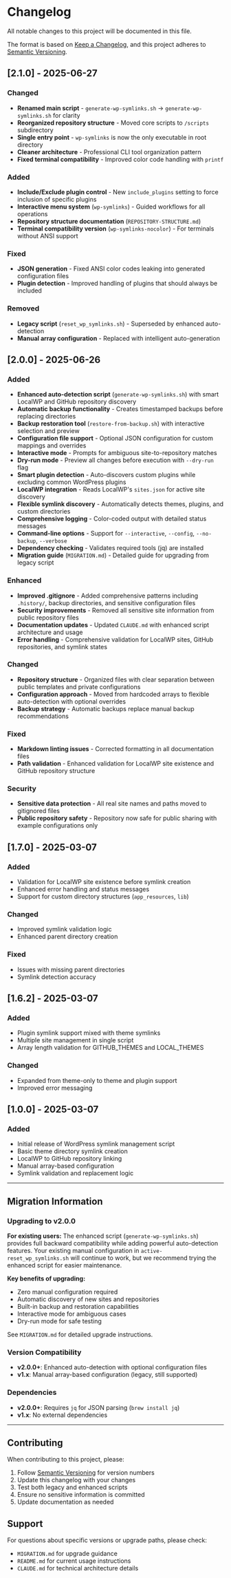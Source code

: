 # Changelog

All notable changes to this project will be documented in this file.

The format is based on [Keep a Changelog](https://keepachangelog.com/en/1.0.0/),
and this project adheres to [Semantic Versioning](https://semver.org/spec/v2.0.0.html).

## [2.1.0] - 2025-06-27

### Changed
- **Renamed main script** - `generate-wp-symlinks.sh` → `generate-wp-symlinks.sh` for clarity
- **Reorganized repository structure** - Moved core scripts to `/scripts` subdirectory
- **Single entry point** - `wp-symlinks` is now the only executable in root directory
- **Cleaner architecture** - Professional CLI tool organization pattern
- **Fixed terminal compatibility** - Improved color code handling with `printf`

### Added
- **Include/Exclude plugin control** - New `include_plugins` setting to force inclusion of specific plugins
- **Interactive menu system** (`wp-symlinks`) - Guided workflows for all operations
- **Repository structure documentation** (`REPOSITORY-STRUCTURE.md`)
- **Terminal compatibility version** (`wp-symlinks-nocolor`) - For terminals without ANSI support

### Fixed
- **JSON generation** - Fixed ANSI color codes leaking into generated configuration files
- **Plugin detection** - Improved handling of plugins that should always be included

### Removed
- **Legacy script** (`reset_wp_symlinks.sh`) - Superseded by enhanced auto-detection
- **Manual array configuration** - Replaced with intelligent auto-generation

## [2.0.0] - 2025-06-26

### Added
- **Enhanced auto-detection script** (`generate-wp-symlinks.sh`) with smart LocalWP and GitHub repository discovery
- **Automatic backup functionality** - Creates timestamped backups before replacing directories
- **Backup restoration tool** (`restore-from-backup.sh`) with interactive selection and preview
- **Configuration file support** - Optional JSON configuration for custom mappings and overrides
- **Interactive mode** - Prompts for ambiguous site-to-repository matches
- **Dry-run mode** - Preview all changes before execution with `--dry-run` flag
- **Smart plugin detection** - Auto-discovers custom plugins while excluding common WordPress plugins
- **LocalWP integration** - Reads LocalWP's `sites.json` for active site discovery
- **Flexible symlink discovery** - Automatically detects themes, plugins, and custom directories
- **Comprehensive logging** - Color-coded output with detailed status messages
- **Command-line options** - Support for `--interactive`, `--config`, `--no-backup`, `--verbose`
- **Dependency checking** - Validates required tools (jq) are installed
- **Migration guide** (`MIGRATION.md`) - Detailed guide for upgrading from legacy script

### Enhanced
- **Improved .gitignore** - Added comprehensive patterns including `.history/`, backup directories, and sensitive configuration files
- **Security improvements** - Removed all sensitive site information from public repository files
- **Documentation updates** - Updated `CLAUDE.md` with enhanced script architecture and usage
- **Error handling** - Comprehensive validation for LocalWP sites, GitHub repositories, and symlink states

### Changed
- **Repository structure** - Organized files with clear separation between public templates and private configurations
- **Configuration approach** - Moved from hardcoded arrays to flexible auto-detection with optional overrides
- **Backup strategy** - Automatic backups replace manual backup recommendations

### Fixed
- **Markdown linting issues** - Corrected formatting in all documentation files
- **Path validation** - Enhanced validation for LocalWP site existence and GitHub repository structure

### Security
- **Sensitive data protection** - All real site names and paths moved to gitignored files
- **Public repository safety** - Repository now safe for public sharing with example configurations only

## [1.7.0] - 2025-03-07

### Added
- Validation for LocalWP site existence before symlink creation
- Enhanced error handling and status messages
- Support for custom directory structures (`app_resources`, `lib`)

### Changed
- Improved symlink validation logic
- Enhanced parent directory creation

### Fixed
- Issues with missing parent directories
- Symlink detection accuracy

## [1.6.2] - 2025-03-07

### Added
- Plugin symlink support mixed with theme symlinks
- Multiple site management in single script
- Array length validation for GITHUB_THEMES and LOCAL_THEMES

### Changed
- Expanded from theme-only to theme and plugin support
- Improved error messaging

## [1.0.0] - 2025-03-07

### Added
- Initial release of WordPress symlink management script
- Basic theme directory symlink creation
- LocalWP to GitHub repository linking
- Manual array-based configuration
- Symlink validation and replacement logic

---

## Migration Information

### Upgrading to v2.0.0

**For existing users:** The enhanced script (`generate-wp-symlinks.sh`) provides full backward compatibility while adding powerful auto-detection features. Your existing manual configuration in `active-reset_wp_symlinks.sh` will continue to work, but we recommend trying the enhanced script for easier maintenance.

**Key benefits of upgrading:**
- Zero manual configuration required
- Automatic discovery of new sites and repositories
- Built-in backup and restoration capabilities
- Interactive mode for ambiguous cases
- Dry-run mode for safe testing

See `MIGRATION.md` for detailed upgrade instructions.

### Version Compatibility

- **v2.0.0+**: Enhanced auto-detection with optional configuration files
- **v1.x**: Manual array-based configuration (legacy, still supported)

### Dependencies

- **v2.0.0+**: Requires `jq` for JSON parsing (`brew install jq`)
- **v1.x**: No external dependencies

---

## Contributing

When contributing to this project, please:

1. Follow [Semantic Versioning](https://semver.org/) for version numbers
2. Update this changelog with your changes
3. Test both legacy and enhanced scripts
4. Ensure no sensitive information is committed
5. Update documentation as needed

## Support

For questions about specific versions or upgrade paths, please check:
- `MIGRATION.md` for upgrade guidance
- `README.md` for current usage instructions
- `CLAUDE.md` for technical architecture details